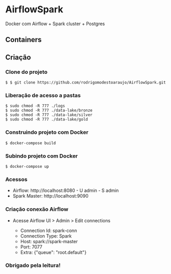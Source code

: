 # AirflowSpark

Docker com Airflow + Spark cluster + Postgres 

## Containers


## Criação

### Clone do projeto

    $ $ git clone https://github.com/rodrigomodestoaraujo/AirflowSpark.git

### Liberação de acesso a pastas

    $ sudo chmod -R 777 ./logs
    $ sudo chmod -R 777 ./data-lake/bronze
    $ sudo chmod -R 777 ./data-lake/silver
    $ sudo chmod -R 777 ./data-lake/gold

### Construindo projeto com Docker

    $ docker-compose build

### Subindo projeto com Docker

    $ docker-compose up

### Acessos

- Airflow: http://localhost:8080 - U admin - S admin
- Spark Master: http://localhost:9090

### Criação conexão Airflow

- Acesse Airflow UI > Admin > Edit connections

    - Connection Id: spark-conn 
    - Connection Type: Spark
    - Host: spark://spark-master
    - Port: 7077
    - Extra: {"queue": "root.default"}


### Obrigado pela leitura!